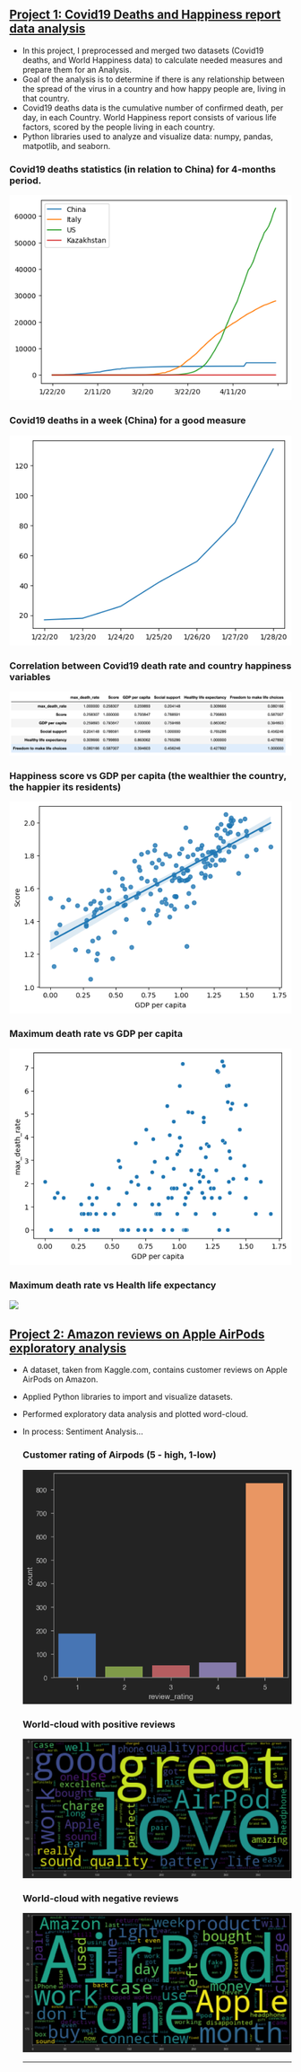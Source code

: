 
## [Project 1: Covid19 Deaths and Happiness report data analysis](https://github.com/arna-t/Covid19_deaths_Happiness_report)

- In this project, I preprocessed and merged two datasets (Covid19 deaths, and World Happiness data) to calculate needed measures and prepare them for an Analysis.
- Goal of the analysis is to determine if there is any relationship between the spread of the virus in a country and how happy people are, living in that country.
- Covid19 deaths data is the cumulative number of confirmed death, per day, in each Country. World Happiness report consists of various life factors, scored by the people living in each country.
- Python libraries used to analyze and visualize data: numpy, pandas, matpotlib, and seaborn.


### Covid19 deaths statistics (in relation to China) for 4-months period.
   ![](/images/plot1.png)


### Covid19 deaths in a week (China) for a good measure

   ![](/images/plot2.png)
  

### Correlation between Covid19 death rate and country happiness variables

   ![](/images/correlation.png)

### Happiness score vs GDP per capita (the wealthier the country, the happier its residents)

   ![](/images/plot3.png)

### Maximum death rate vs GDP per capita

   ![](/images/death_rate_gdp.png)
   
### Maximum death rate vs Health life expectancy

  ![]([images/death_rate_health.png) 

    

## [Project 2: Amazon reviews on Apple AirPods exploratory analysis](https://github.com/arna-t/Amazon_reviews_exploratory_analysis)

- A dataset, taken from Kaggle.com, contains customer reviews on Apple AirPods on Amazon.
- Applied Python libraries to import and visualize datasets.
- Performed exploratory data analysis and plotted word-cloud.
- In process: Sentiment Analysis...

  ### Customer rating of Airpods (5 - high, 1-low)
  ![](/images/rating.png)


  ### World-cloud with positive reviews 
  ![](/images/positive.png)


  ### World-cloud with negative reviews 
  ![](/images/negative.png)

  ------------------------------------------------------------------------------------------------------------------

  

